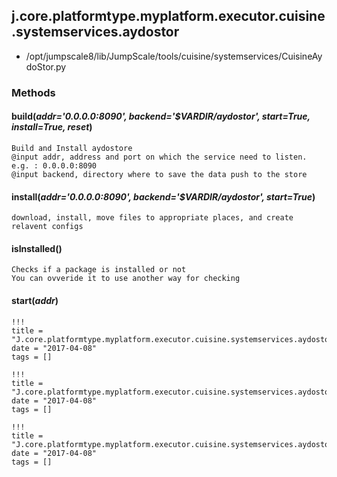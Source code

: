 <!-- toc -->
## j.core.platformtype.myplatform.executor.cuisine.systemservices.aydostor

- /opt/jumpscale8/lib/JumpScale/tools/cuisine/systemservices/CuisineAydoStor.py

### Methods

#### build(*addr='0.0.0.0:8090', backend='$VARDIR/aydostor', start=True, install=True, reset*) 

```
Build and Install aydostore
@input addr, address and port on which the service need to listen. e.g. : 0.0.0.0:8090
@input backend, directory where to save the data push to the store

```

#### install(*addr='0.0.0.0:8090', backend='$VARDIR/aydostor', start=True*) 

```
download, install, move files to appropriate places, and create relavent configs

```

#### isInstalled() 

```
Checks if a package is installed or not
You can ovveride it to use another way for checking

```

#### start(*addr*) 


```
!!!
title = "J.core.platformtype.myplatform.executor.cuisine.systemservices.aydostor"
date = "2017-04-08"
tags = []
```

```
!!!
title = "J.core.platformtype.myplatform.executor.cuisine.systemservices.aydostor"
date = "2017-04-08"
tags = []
```

```
!!!
title = "J.core.platformtype.myplatform.executor.cuisine.systemservices.aydostor"
date = "2017-04-08"
tags = []
```
